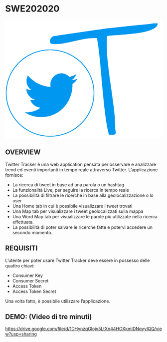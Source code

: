 # SWE202020
![logo image](/sw2020/public/images/logo.png)
## OVERVIEW

Twitter Tracker è una web application pensata per osservare e analizzare trend ed eventi importanti in tempo reale attraverso Twitter. L’applicazione fornisce:

- La ricerca di tweet in base ad una parola o un hashtag
- La funzionalità Live, per seguire la ricerca in tempo reale
- La possibilità di filtrare le ricerche in base alla geolocalizzazione o lo user
- Una Home tab in cui è possibile visualizzare i tweet trovati
- Una Map tab per visualizzare i tweet geolocalizzati sulla mappa
- Una Word Map tab per visualizzare le parole più utilizzate nella ricerca effettuata.
- La possibilità di poter salvare le ricerche fatte e potervi accedere un secondo momento.


## REQUISITI

L’utente per poter usare Twitter Tracker deve essere in possesso delle quattro chiavi: 
- Consumer Key
- Consumer Secret
- Access Token
- Access Token Secret

Una volta fatto, è possibile utilizzare l’applicazione.

## DEMO: (Video di tre minuti)

https://drive.google.com/file/d/1DHynzqGlojv5LtXn44HOXkmlDNqyyIQQ/view?usp=sharing
